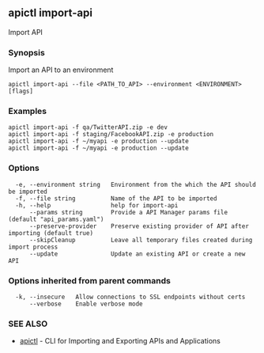 ## apictl import-api

Import API

### Synopsis

Import an API to an environment

```
apictl import-api --file <PATH_TO_API> --environment <ENVIRONMENT> [flags]
```

### Examples

```
apictl import-api -f qa/TwitterAPI.zip -e dev
apictl import-api -f staging/FacebookAPI.zip -e production
apictl import-api -f ~/myapi -e production --update
apictl import-api -f ~/myapi -e production --update
```

### Options

```
  -e, --environment string   Environment from the which the API should be imported
  -f, --file string          Name of the API to be imported
  -h, --help                 help for import-api
      --params string        Provide a API Manager params file (default "api_params.yaml")
      --preserve-provider    Preserve existing provider of API after importing (default true)
      --skipCleanup          Leave all temporary files created during import process
      --update               Update an existing API or create a new API
```

### Options inherited from parent commands

```
  -k, --insecure   Allow connections to SSL endpoints without certs
      --verbose    Enable verbose mode
```

### SEE ALSO

* [apictl](apictl.md)	 - CLI for Importing and Exporting APIs and Applications

